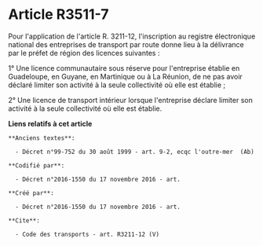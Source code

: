 # Article R3511-7

Pour l'application de l'article R. 3211-12, l'inscription au registre électronique national des entreprises de transport par
route donne lieu à la délivrance par le préfet de région des licences suivantes : 

1° Une licence communautaire sous réserve pour l'entreprise établie en Guadeloupe, en Guyane, en Martinique ou à La Réunion,
de ne pas avoir déclaré limiter son activité à la seule collectivité où elle est établie ; 

2° Une licence de transport intérieur lorsque l'entreprise déclare limiter son activité à la seule collectivité où elle est
établie.

**Liens relatifs à cet article**

	**Anciens textes**:

	  - Décret n°99-752 du 30 août 1999 - art. 9-2, ecqc l'outre-mer  (Ab)

	**Codifié par**:

	  - Décret n°2016-1550 du 17 novembre 2016 - art.

	**Créé par**:

	  - Décret n°2016-1550 du 17 novembre 2016 - art.

	**Cite**:

	  - Code des transports - art. R3211-12 (V)
